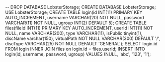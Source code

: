-- DROP DATABASE LobsterStorage;
CREATE DATABASE LobsterStorage;
USE LobsterStorage;
CREATE TABLE login(id INT(11) PRIMARY KEY AUTO_INCREMENT, username VARCHAR(20) NOT NULL, password VARCHAR(11) NOT NULL, ugroup INT(2) DEFAULT 5);
CREATE TABLE files(fileId INT(11) PRIMARY KEY AUTO_INCREMENT, userId INT(11) NOT NULL, name VARCHAR(200), type VARCHAR(11), isPublic tinyint(1), discName varchar(150), virtualPath NOT NULL VARCHAR(300) DEFAULT '/', discType VARCHAR(25) NOT NULL DEFAULT 'GENERAL');
SELECT login.id
FROM login
INNER JOIN files on login.id = files.userId;
INSERT INTO login(id, username, password, ugroup) VALUES (NULL, 'abc', '123', '1');
